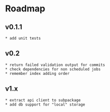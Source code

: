 # Roadmap

## v0.1.1
    * add unit tests

## v0.2
    * return failed validation output for commits
    * check dependencies for non scheduled jobs
    * remember index adding order

## v1.x
    * extract api client to subpackage 
    * add db support for "local" storage
